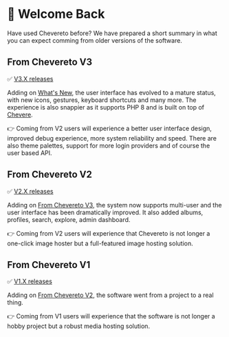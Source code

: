 # 🤗 Welcome Back

Have used Chevereto before? We have prepared a short summary in what you can expect comming from older versions of the software.

## From Chevereto V3

✅ [V3.X releases](https://releases.chevereto.com/3.X/)

Adding on [What's New](whats-new.md), the user interface has evolved to a mature status, with new icons, gestures, keyboard shortcuts and many more. The experience is also snappier as it supports PHP 8 and is built on top of [Chevere](https://chevere.org/).

👉 Coming from V2 users will experience a better user interface design, improved debug experience, more system reliability and speed. There are also theme palettes, support for more login providers and of course the user based API.

## From Chevereto V2

✅ [V2.X releases](https://releases.chevereto.com/2.X/)

Adding on [From Chevereto V3](#from-chevereto-v3), the system now supports multi-user and the user interface has been dramatically improved. It also added albums, profiles, search, explore, admin dashboard.

👉 Coming from V2 users will experience that Chevereto is not longer a one-click image hoster but a full-featured image hosting solution.

## From Chevereto V1

✅ [V1.X releases](https://releases.chevereto.com/1.X/)

Adding on [From Chevereto V2](#from-chevereto-v2), the software went from a project to a real thing.

👉 Coming from V1 users will experience that the software is not longer a hobby project but a robust media hosting solution.
